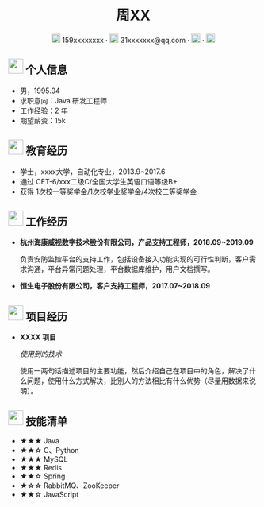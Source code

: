  <center>
     <h1>周XX</h1>
     <div>
         <span>
             <img src="assets/phone-solid.svg" width="18px">
             159xxxxxxxx
         </span>
         ·
         <span>
             <img src="assets/envelope-solid.svg" width="18px">
             31xxxxxxx@qq.com
         </span>
         ·
         <span>
             <img src="assets/github-brands.svg" width="18px">
             <a href="https://github.com/CyC2018"></a>
         </span>
         ·
         <span>
             <img src="assets/rss-solid.svg" width="18px">
             <a href="#"></a>
         </span>
     </div>
 </center>

 ## <img src="assets/info-circle-solid.svg" width="30px"> 个人信息 

 - 男，1995.04
 - 求职意向：Java 研发工程师
 - 工作经验：2 年
 - 期望薪资：15k

## <img src="assets/graduation-cap-solid.svg" width="30px"> 教育经历

- 学士，xxxx大学，自动化专业，2013.9~2017.6
- 通过 CET-6/xxx二级C/全国大学生英语口语等级B+
- 获得 1次校一等奖学金/1次校学业奖学金/4次校三等奖学金

## <img src="assets/briefcase-solid.svg" width="30px"> 工作经历

- **杭州海康威视数字技术股份有限公司，产品支持工程师，2018.09~2019.09**

   负责安防监控平台的支持工作，包括设备接入功能实现的可行性判断，客户需求沟通，平台异常问题处理，平台数据库维护，用户文档撰写。


- **恒生电子股份有限公司，客户支持工程师，2017.07~2018.09**

   


## <img src="assets/project-diagram-solid.svg" width="30px"> 项目经历

- **XXXX 项目**

  *使用到的技术*

  使用一两句话描述项目的主要功能，然后介绍自己在项目中的角色，解决了什么问题，使用什么方式解决，比别人的方法相比有什么优势（尽量用数据来说明）。

## <img src="assets/tools-solid.svg" width="30px"> 技能清单

- ★★★ Java
- ★★☆ C、Python
- ★★★ MySQL
- ★★★ Redis
- ★★☆ Spring
- ★☆☆ RabbitMQ、ZooKeeper
- ★★☆ JavaScript